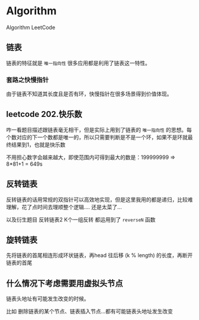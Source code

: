 # Algorithm
Algorithm  LeetCode


## 链表

链表的特征就是 `唯一指向性`
很多应用都是利用了链表这一特性。


### 套路之快慢指针

由于链表不知道其长度且是否有环，快慢指针在很多场景得到价值体现。


## leetcode 202.快乐数

咋一看题目描述跟链表毫无相干，但是实际上用到了链表的 `唯一指向性` 的思想。每个数对应的下一个数都是唯一的，所以只需要判断是不是一个环，如果不是环就最终结果到1，也就是快乐数

不用担心数字会越来越大，即使范围内可得到最大的数是：199999999 => 8*81+1 = 649s

## 反转链表

反转链表的话用常规的双指针可以高效地实现，但是这里我用的都是递归，比较难理解，花了点时间去理顺整个逻辑.... 还是太菜了...

以及衍生题目 反转链表2 K个一组反转 都运用到了 `reverseN` 函数

## 旋转链表

先将链表的首尾相连形成环状链表，再head 往后移 (k % length) 的长度，再断开链表的首尾

## 什么情况下考虑需要用虚拟头节点

链表头地址有可能发生改变的时候。

比如 删除链表的某个节点、链表插入节点...都有可能链表头地址发生改变

